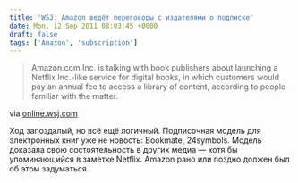 ```yaml
---
title: 'WSJ: Amazon ведёт переговоры с издателями о подписке'
date: Mon, 12 Sep 2011 08:03:45 +0000
draft: false
tags: ['Amazon', 'subscription']
---
```


> Amazon.com Inc. is talking with book publishers about launching a Netflix Inc.-like service for digital books, in which customers would pay an annual fee to access a library of content, according to people familiar with the matter.

via [online.wsj.com](http://online.wsj.com/article/SB10001424053111904265504576565040210224696.html?KEYWORDS=amazon+netflix)

Ход запоздалый, но всё ещё логичный. Подписочная модель для электронных книг уже не новость: Bookmate, 24symbols. Модель доказала свою состоятельность в других медиа — хотя бы упоминающийся в заметке Netflix. Amazon рано или поздно должен был об этом задуматься.